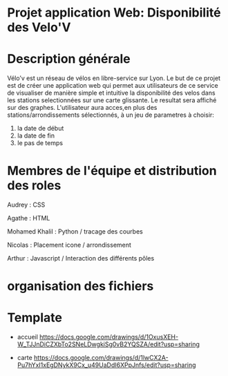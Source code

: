 **Projet application Web: Disponibilité des Velo'V**
===========
Description générale
==========
Vélo’v est un réseau de vélos en libre-service sur Lyon.
Le but de ce projet est de créer une application web qui permet aux utilisateurs de ce service de visualiser de manière simple et intuitive la disponibilité des velos dans les stations selectionnées sur une carte glissante. Le resultat sera affiché sur des graphes.
L'utilisateur aura acces,en plus des stations/arrondissements sélectionnés, à un jeu de parametres à choisir:
1. la date de début 
2. la date de fin
3. le pas de temps  


Membres de l'équipe et distribution des roles
===========

Audrey :         CSS

Agathe :         HTML

Mohamed Khalil : Python / tracage des courbes

Nicolas :        Placement icone / arrondissement

Arthur :         Javascript / Interaction des différents pôles

organisation des fichiers
==========



Template 
===========

- accueil
https://docs.google.com/drawings/d/1OxusXEH-W_TJJnDiCZXbTo2SNeLDwgkiSg0vB2YQSZA/edit?usp=sharing

- carte
https://docs.google.com/drawings/d/1lwCX2A-Pu7hYxI1xEgDNykX9Cx_u49UaDdI6XPpJnfs/edit?usp=sharing
